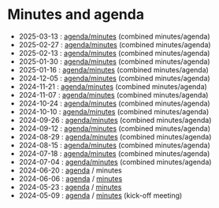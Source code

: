 # Minutes and agenda

* 2025-03-13 : [agenda/minutes](2025-03-13/minutes.md) (combined minutes/agenda)
* 2025-02-27 : [agenda/minutes](2025-02-27/minutes.md) (combined minutes/agenda)
* 2025-02-13 : [agenda/minutes](2025-02-13/minutes.md) (combined minutes/agenda)
* 2025-01-30 : [agenda/minutes](2025-01-30/minutes.md) (combined minutes/agenda)
* 2025-01-16 : [agenda/minutes](2025-01-16/minutes.md) (combined minutes/agenda)
* 2024-12-05 : [agenda/minutes](2024-12-05/minutes.md) (combined minutes/agenda)
* 2024-11-21 : [agenda/minutes](2024-11-21/minutes.md) (combined minutes/agenda)
* 2024-11-07 : [agenda/minutes](2024-11-07/minutes.md) (combined minutes/agenda)
* 2024-10-24 : [agenda/minutes](2024-10-24/minutes.md)  (combined minutes/agenda)
* 2024-10-10 : [agenda/minutes](2024-10-10/minutes.md)  (combined minutes/agenda)
* 2024-09-26 : [agenda/minutes](2024-09-26/minutes.md)  (combined minutes/agenda)
* 2024-09-12 : [agenda/minutes](2024-09-12/minutes.md)  (combined minutes/agenda)
* 2024-08-29 : [agenda/minutes](2024-08-29/minutes.md)  (combined minutes/agenda)
* 2024-08-15 : [agenda/minutes](2024-08-15/minutes.md)  (combined minutes/agenda)
* 2024-07-18 : [agenda/minutes](2024-07-18/minutes.md)  (combined minutes/agenda)
* 2024-07-04 : [agenda/minutes](2024-07-04/minutes.md)  (combined minutes/agenda)
* 2024-06-20 : [agenda](2024-06-20/agenda.md) / minutes
* 2024-06-06 : [agenda](2024-06-06/agenda.md) / [minutes](2024-06-06/minutes.md)
* 2024-05-23 : [agenda](2024-05-23/agenda.md) / [minutes](2024-05-23/minutes.md)
* 2024-05-09 : [agenda](2024-05-09/agenda.md) / [minutes](2024-05-09/minutes.md) (kick-off meeting)
  
